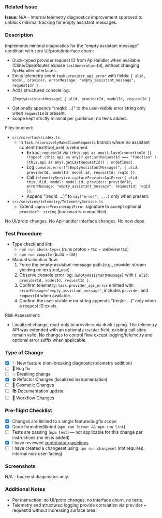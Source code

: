 ### Related Issue
**Issue:** N/A – Internal telemetry diagnostics improvement approved to unblock minimal tracking for empty assistant messages.

### Description
Implements minimal diagnostics for the “empty assistant message” condition with zero UI/proto/interface churn:
- Duck-typed provider request ID from ApiHandler when available (Cline/OpenRouter expose `lastGenerationId`), without changing ApiHandler interfaces.
- Emits telemetry event `task.provider_api_error` with fields: `{ ulid, model, provider, errorMessage: "empty_assistant_message", requestId? }`.
- Adds structured console log:
  ```
  [EmptyAssistantMessage] { ulid, providerId, modelId, requestId }
  ```
- Optionally appends “(reqId: …)” to the user-visible error string only when `requestId` is present.
- Scope kept strictly minimal per guidance; no tests added.

Files touched:
- `src/core/task/index.ts`
  - In `Task.recursivelyMakeClineRequests` branch where no assistant content (text/tool_use) is returned:
    - Extract `requestId` via `(this.api as any)?.lastGenerationId || (typeof (this.api as any)?.getLastRequestId === "function" ? (this.api as any).getLastRequestId() : undefined)`.
    - Log `console.error("[EmptyAssistantMessage]", { ulid, providerId, modelId: model.id, requestId: reqId })`.
    - Call `telemetryService.captureProviderApiError({ ulid: this.ulid, model: model.id, provider: providerId, errorMessage: "empty_assistant_message", requestId: reqId })`.
    - Append “(reqId: …)” to `say("error", ...)` only when present.
- `src/services/telemetry/TelemetryService.ts`
  - Extend `captureProviderApiError` signature to accept optional `provider?: string` (backwards-compatible).

No UI/proto changes. No ApiHandler interface changes. No new deps.

### Test Procedure
- Type check and lint:
  - `npm run check-types` (runs protos + tsc + webview tsc)
  - `npm run compile` (build + lint)
- Manual validation flow:
  1) Force the empty-assistant-message path (e.g., provider stream yielding no text/tool_use).
  2) Observe console error log: `[EmptyAssistantMessage]` with `{ ulid, providerId, modelId, requestId }`.
  3) Confirm telemetry: `task.provider_api_error` emitted with `errorMessage="empty_assistant_message"`, includes `provider` and `requestId` when available.
  4) Confirm the user-visible error string appends “(reqId: …)” only when a request ID exists.

Risk Assessment:
- Localized change; read-only to providers via duck-typing. The telemetry API was extended with an optional `provider` field; existing call sites remain valid. No changes to control flow except logging/telemetry and optional error suffix when applicable.

### Type of Change
- [x] ✨ New feature (non-breaking diagnostic/telemetry addition)
- [ ] 🐛 Bug fix
- [ ] 💥 Breaking change
- [x] ♻️ Refactor Changes (localized instrumentation)
- [ ] 💅 Cosmetic Changes
- [ ] 📚 Documentation update
- [ ] 🏃 Workflow Changes

### Pre-flight Checklist
- [x] Changes are limited to a single feature/bugfix scope
- [x] Code formatted/linted (`npm run format && npm run lint`)
- [ ] Tests are passing (`npm test`) — not applicable for this change per instructions (no tests added)
- [x] I have reviewed [contributor guidelines](https://github.com/cline/cline/blob/main/CONTRIBUTING.md)
- [ ] I have created a changeset using `npm run changeset` (not required; internal non-user-facing)

### Screenshots
N/A – backend diagnostics only.

### Additional Notes
- Per instruction: no UI/proto changes, no interface churn, no tests.
- Telemetry and structured logging provide correlation via provider + requestId without increasing surface area.
